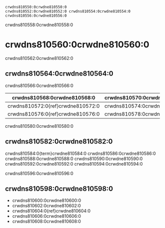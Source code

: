 ```{figure} ../figures/data-ecosystem.jpg
crwdns810550:0crwdne810550:0
crwdns810552:0crwdne810552:0 crwdns810554:0crwdne810554:0 crwdns810556:0crwdne810556:0 
```

crwdns810558:0crwdne810558:0
# crwdns810560:0crwdne810560:0

crwdns810562:0crwdne810562:0
## crwdns810564:0crwdne810564:0

crwdns810566:0crwdne810566:0

| crwdns810568:0crwdne810568:0      | crwdns810570:0crwdne810570:0 |
| --------------------------------- | ---------------------------- |
| crwdns810572:0{ref}crwdne810572:0 | crwdns810574:0crwdne810574:0 |
| crwdns810576:0{ref}crwdne810576:0 | crwdns810578:0crwdne810578:0 |

crwdns810580:0crwdne810580:0
## crwdns810582:0crwdne810582:0

crwdns810584:0{term}crwdne810584:0 crwdns810586:0crwdne810586:0 crwdns810588:0crwdne810588:0 crwdns810590:0crwdne810590:0 crwdns810592:0crwdne810592:0 crwdns810594:0crwdne810594:0



crwdns810596:0crwdne810596:0
## crwdns810598:0crwdne810598:0

- crwdns810600:0crwdne810600:0
- crwdns810602:0crwdne810602:0
- crwdns810604:0{ref}crwdne810604:0
- crwdns810606:0crwdne810606:0
- crwdns810608:0crwdne810608:0
